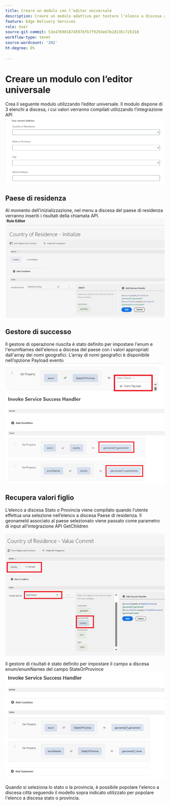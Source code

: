 ```yaml
---
title: Creare un modulo con l’editor universale
description: Creare un modulo adattivo per testare l’elenco a discesa a cascata tramite le integrazioni API
feature: Edge Delivery Services
role: User
source-git-commit: 53e476981874597bfb7f9293e67b2d135c72b318
workflow-type: tm+mt
source-wordcount: '202'
ht-degree: 0%

---
```


# Creare un modulo con l’editor universale

Crea il seguente modulo utilizzando l’editor universale. Il modulo dispone di 3 elenchi a discesa, i cui valori verranno compilati utilizzando l’integrazione API
![modulo adattivo](assets/address-form.png)

## Paese di residenza

Al momento dell’inizializzazione, nel menu a discesa del paese di residenza verranno inseriti i risultati della chiamata API.
![initialize-event](assets/initialize-event.png)

## Gestore di successo

Il gestore di operazione riuscita è stato definito per impostare l&#39;enum e l&#39;enumNames dell&#39;elenco a discesa del paese con i valori appropriati dall&#39;array dei nomi geografici. L’array di nomi geografici è disponibile nell’opzione Payload evento
![payload evento](assets/event-payload.png)
![handler di successo](assets/success-handler.png)

## Recupera valori figlio

L’elenco a discesa Stato o Provincia viene compilato quando l’utente effettua una selezione nell’elenco a discesa Paese di residenza. Il geonameId associato al paese selezionato viene passato come parametro di input all’integrazione API GetChildren

![get-children](assets/invoke-service-get-children.png)

Il gestore di risultati è stato definito per impostare il campo a discesa enum/enumNames del campo StateOrProvince
![get-children-success-handler](assets/child-success-handler.png)

Quando si seleziona lo stato o la provincia, è possibile popolare l&#39;elenco a discesa città seguendo il modello sopra indicato utilizzato per popolare l&#39;elenco a discesa stato o provincia.
